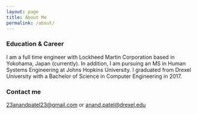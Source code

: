 ```yaml
---
layout: page
title: About Me
permalink: /about/
---
```


### Education & Career

I am a full time engineer with Lockheed Martin Corporation based in Yokohama, Japan (currently). In addition, I am pursuing an MS in Human Systems Engineering at Johns Hopkins University. I graduated from Drexel University with a Bachelor of Science in Computer Engineering in 2017.

### Contact me

[23anandpatel23@gmail.com](mailto:23anandpatel23@gmail.com) or [anand.patel@drexel.edu](mailto:anand.patel@drexel.edu)
